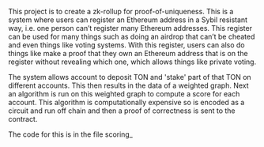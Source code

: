 This project is to create a zk-rollup for proof-of-uniqueness. This is a system where users can register an Ethereum address in a Sybil resistant way, i.e. one person can’t register many Ethereum addresses. This register can be used for many things such as doing an airdrop that can’t be cheated and even things like voting systems. With this register, users can also do things like make a proof that they own an Ethereum address that is on the register without revealing which one, which allows things like private voting.


The system allows account to deposit TON and 'stake' part of that TON on different accounts. This then results in the data of a weighted graph. Next an algorithm is run on this weighted graph to compute a score for each account. This algorithm is computationally expensive so is encoded as a circuit and run off chain and then a proof of correctness is sent to the contract. 

The code for this is in the file scoring_
